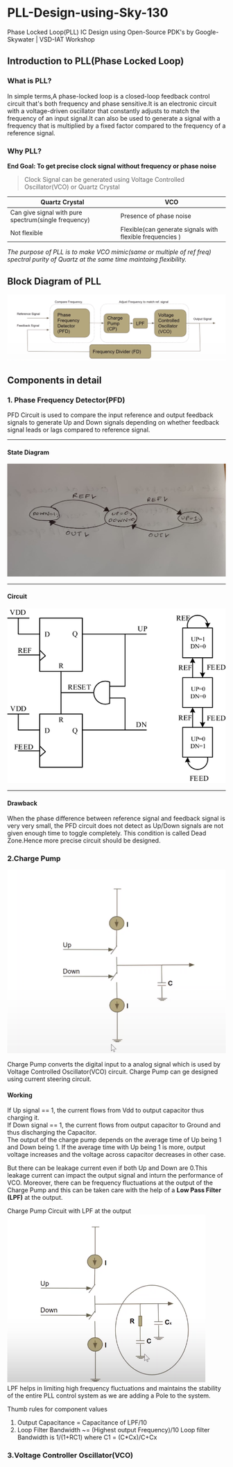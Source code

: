 # PLL-Design-using-Sky-130
Phase Locked Loop(PLL) IC Design using Open-Source PDK's by Google-Skywater | VSD-IAT Workshop

## Introduction to PLL(Phase Locked Loop)

### What is PLL?
In simple terms,A phase-locked loop is a closed-loop feedback control circuit that's both frequency and phase sensitive.It is an electronic circuit with a voltage-driven oscillator that constantly adjusts to match the frequency of an input signal.It can also be used to generate a signal with a frequency that is multiplied by a fixed factor compared to the frequency of a reference signal.

### Why PLL?

**End Goal: To get precise clock signal without frequency or phase noise**
>Clock Signal can be generated using Voltage Controlled Oscillator(VCO) or Quartz Crystal

| Quartz Crystal|      VCO      |
| ------------- | ------------- |
| Can give signal with pure spectrum(single frequency)  | Presence of phase noise  |
| Not flexible | Flexible(can generate signals with flexible frequencies )  |

*The purpose of PLL is to make VCO mimic(same or multiple of ref freq) spectral purity of Quartz at the same time maintaing flexibility.*
<br>

## Block Diagram of PLL

![Alt Text](vsd1.PNG)

## Components in detail

### 1. Phase Frequency Detector(PFD)

PFD Circuit is used to compare the input reference and output feedback signals to generate Up and Down signals depending on whether feedback signal leads or lags compared to reference signal.
***
#### **State Diagram**
![Alt Text](SD_PFD.jpeg)
***
#### **Circuit**
![Alt Text](pfd_ckt.png)
***
#### **Drawback**
When the phase difference between reference signal and feedback signal is very very small, the PFD circuit does not detect as Up/Down signals are not given enough time to toggle completely. This condition is called Dead Zone.Hence more precise circuit should be designed.


### 2.Charge Pump
![Alt Text](chargepump.PNG)

Charge Pump converts the digital input to a analog signal which is used by Voltage Controlled Oscillator(VCO) circuit. Charge Pump can ge designed using current steering circuit.

#### Working
If  Up signal == 1, the current flows from Vdd to output capacitor thus charging it.<br>
If Down signal == 1, the current flows from output capacitor to Ground and thus discharging the Capacitor.<br>
The output of the charge pump depends on the average time of Up being 1 and Down being 1. If the average time with Up being 1 is more, output voltage increases and the voltage across capacitor decreases in other case.<br>

But there can be leakage current even if both Up and Down are 0.This leakage current can impact the output signal and inturn the performance of VCO. Moreover, there can be frequency fluctuations at the output of the Charge Pump and this can be taken care with the help of a **Low Pass Filter (LPF)** at the output.

Charge Pump Circuit with LPF at the output<br>
![Alt Text](chargepump2.PNG)
<br>
LPF helps in limiting high frequency fluctuations and  maintains the stability of the entire PLL control system as we are adding a Pole to the system.

Thumb rules for component values

1. Output Capacitance = Capacitance of LPF/10
2. Loop Filter Bandwidth ~= (Highest output Frequency)/10 Loop filter Bandwidth is 1/(1+RC1) where C1 = (C*Cx)/C+Cx

### 3.Voltage Controller Oscillator(VCO)


